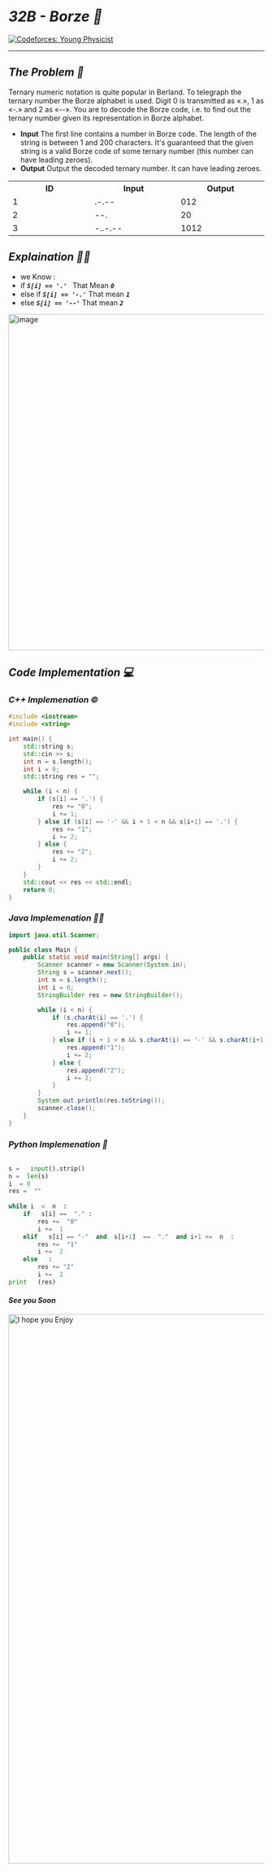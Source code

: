 # *32B - Borze 🔬*  
[![Codeforces: Young Physicist](https://img.shields.io/badge/Codeforces-Young_Physicist_69A-blue)](https://codeforces.com/problemset/problem/32/B)

---   

##  *The Problem 🤔*

Ternary numeric notation is quite popular in Berland. To telegraph the ternary number the Borze alphabet is used. Digit 0 is transmitted as «.», 1 as «-.» and 2 as «--». You are to decode the Borze code, i.e. to find out the ternary number given its representation in Borze alphabet.

- **Input**
The first line contains a number in Borze code. The length of the string is between 1 and 200 characters. It's guaranteed that the given string is a valid Borze code of some ternary number (this number can have leading zeroes).
- **Output**
Output the decoded ternary number. It can have leading zeroes.

<html>
<body>
<center>
<table>
<tr>
<th  width ="200" >ID</th>
<th  width ="200" >Input</th>
<th  width ="200" >Output</th>

</tr>
<tr>
<td>1</td>
<td>.-.--</td>
<td>012</td>

</tr>   
</tr>
<tr>
<td>2</td>
<td>--.</td>
<td>20</td>

</tr> 
</tr>
<tr>
<td>3</td>
<td>-..-.--</td>
<td>1012</td>  



</tr> 

</table>   
</center>   
</body>   
</html>       


##  *Explaination ⛓️‍💥*    

-  we Know : 
-  if ***`S[i] == '.' `*** That Mean  ***`0`***
-  else if  ***`S[i] == '-.'`*** That mean  ***`1 `***
-  else ***`S[i] == '--'`*** That mean  ***`2`***

<img width="1193" height="661" alt="image" src="https://github.com/user-attachments/assets/65087814-13c9-435b-b681-dc4cc99c1d64" />


##  *Code Implementation 💻*   

###   *C++  Implemenation ©️*   

```cpp
#include <iostream>
#include <string>

int main() {
    std::string s;
    std::cin >> s;
    int n = s.length();
    int i = 0;
    std::string res = "";

    while (i < n) {
        if (s[i] == '.') {
            res += "0";
            i += 1;
        } else if (s[i] == '-' && i + 1 < n && s[i+1] == '.') {
            res += "1";
            i += 2;
        } else {
            res += "2";
            i += 2;
        }
    }
    std::cout << res << std::endl;
    return 0;
}
```

###   *Java  Implemenation 🐦‍🔥*     

```java
import java.util.Scanner;

public class Main {
    public static void main(String[] args) {
        Scanner scanner = new Scanner(System.in);
        String s = scanner.next();
        int n = s.length();
        int i = 0;
        StringBuilder res = new StringBuilder();

        while (i < n) {
            if (s.charAt(i) == '.') {
                res.append("0");
                i += 1;
            } else if (i + 1 < n && s.charAt(i) == '-' && s.charAt(i+1) == '.') {
                res.append("1");
                i += 2;
            } else {
                res.append("2");
                i += 2;
            }
        }
        System.out.println(res.toString());
        scanner.close();
    }
}

```

###   *Python  Implemenation 🐍*   
```py
 
s =   input().strip()   
n =  len(s)   
i  = 0
res =  ""
 
while i  <  n  :   
    if   s[i] ==  "." :    
        res +=  "0"   
        i +=  1    
    elif   s[i] == "-"  and  s[i+1]  ==  "."  and i+1 <=  n  :   
        res +=  "1"   
        i +=  2    
    else   :   
        res += "2"   
        i +=  2    
print   (res)  

```
#### *See you Soon*   

<img width="1920" height="1080" alt="I hope you Enjoy" src="https://github.com/user-attachments/assets/add97fc6-d19c-4f39-915a-eed6196402c1" />
